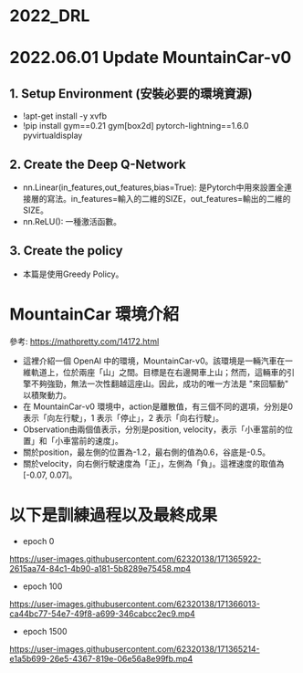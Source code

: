 # 2022_DRL
# 2022.06.01 Update MountainCar-v0
## 1. Setup Environment (安裝必要的環境資源)
- !apt-get install -y xvfb
- !pip install gym==0.21 gym[box2d] pytorch-lightning==1.6.0 pyvirtualdisplay
## 2. Create the Deep Q-Network
- nn.Linear(in_features,out_features,bias=True): 是Pytorch中用來設置全連接層的寫法。in_features=輸入的二維的SIZE，out_features=輸出的二維的SIZE。
- nn.ReLU(): 一種激活函數。
## 3. Create the policy
- 本篇是使用Greedy Policy。
# MountainCar 環境介紹
參考: https://mathpretty.com/14172.html
- 這裡介紹一個 OpenAI 中的環境，MountainCar-v0。該環境是一輛汽車在一維軌道上，位於兩座「山」之間。目標是在右邊開車上山；然而，這輛車的引擎不夠強勁，無法一次性翻越這座山。因此，成功的唯一方法是 "來回驅動" 以積聚動力。
- 在 MountainCar-v0 環境中，action是離散值，有三個不同的選項，分別是0 表示「向左行駛」，1 表示「停止」，2 表示「向右行駛」。
- Observation由兩個值表示，分別是position, velocity，表示「小車當前的位置」和「小車當前的速度」。
- 關於position，最左側的位置為-1.2，最右側的值為0.6，谷底是-0.5。
- 關於velocity，向右側行駛速度為「正」，左側為「負」。這裡速度的取值為[-0.07, 0.07]。
# 以下是訓練過程以及最終成果
- epoch 0


https://user-images.githubusercontent.com/62320138/171365922-2615aa74-84c1-4b90-a181-5b8289e75458.mp4


- epoch 100


https://user-images.githubusercontent.com/62320138/171366013-ca44bc77-54e7-49f8-a699-346cabcc2ec9.mp4


- epoch 1500


https://user-images.githubusercontent.com/62320138/171365214-e1a5b699-26e5-4367-819e-06e56a8e99fb.mp4


